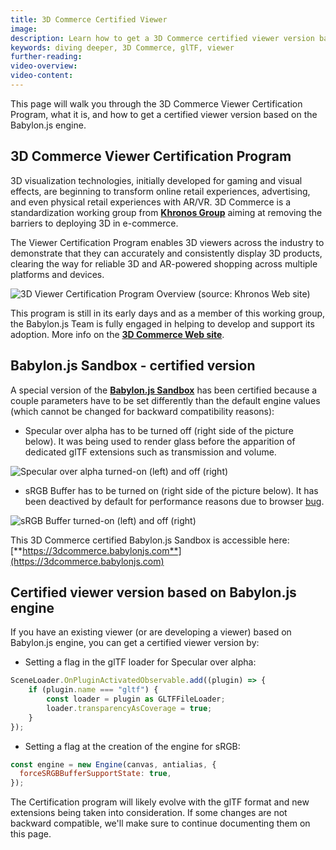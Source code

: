 ```yaml
---
title: 3D Commerce Certified Viewer
image:
description: Learn how to get a 3D Commerce certified viewer version based on the Babylon.js engine.
keywords: diving deeper, 3D Commerce, glTF, viewer
further-reading:
video-overview:
video-content:
---
```


This page will walk you through the 3D Commerce Viewer Certification Program, what it is, and how to get a certified viewer version based on the Babylon.js engine.

## 3D Commerce Viewer Certification Program

3D visualization technologies, initially developed for gaming and visual effects, are beginning to transform online retail experiences, advertising, and even physical retail experiences with AR/VR. 3D Commerce is a standardization working group from [**Khronos Group**](https://www.khronos.org/) aiming at removing the barriers to deploying 3D in e-commerce.

The Viewer Certification Program enables 3D viewers across the industry to demonstrate that they can accurately and consistently display 3D products, clearing the way for reliable 3D and AR-powered shopping across multiple platforms and devices.

![3D Viewer Certification Program Overview (source: Khronos Web site)](/img/how_to/3D-commerce-certif/2021-3dcommerce-certification-overview.jpg)

This program is still in its early days and as a member of this working group, the Babylon.js Team is fully engaged in helping to develop and support its adoption. More info on the [**3D Commerce Web site**](https://www.khronos.org/3dcommerce/).

## Babylon.js Sandbox - certified version

A special version of the [**Babylon.js Sandbox**](https://sandbox.babylonjs.com) has been certified because a couple parameters have to be set differently than the default engine values (which cannot be changed for backward compatibility reasons):

- Specular over alpha has to be turned off (right side of the picture below). It was being used to render glass before the apparition of dedicated glTF extensions such as transmission and volume.

![Specular over alpha turned-on (left) and off (right)](/img/how_to/3D-commerce-certif/specular-over-alpha.jpg)

- sRGB Buffer has to be turned on (right side of the picture below). It has been deactived by default for performance reasons due to browser [bug](https://bugs.chromium.org/p/chromium/issues/detail?id=1256340).

![sRGB Buffer turned-on (left) and off (right)](/img/how_to/3D-commerce-certif/sRGB-buffer.jpg)

This 3D Commerce certified Babylon.js Sandbox is accessible here: [**https://3dcommerce.babylonjs.com**](https://3dcommerce.babylonjs.com)

## Certified viewer version based on Babylon.js engine

If you have an existing viewer (or are developing a viewer) based on Babylon.js engine, you can get a certified viewer version by:

- Setting a flag in the glTF loader for Specular over alpha:

```javascript
SceneLoader.OnPluginActivatedObservable.add((plugin) => {
    if (plugin.name === "gltf") {
        const loader = plugin as GLTFFileLoader;
        loader.transparencyAsCoverage = true;
    }
});
```

- Setting a flag at the creation of the engine for sRGB:

```javascript
const engine = new Engine(canvas, antialias, {
  forceSRGBBufferSupportState: true,
});
```

The Certification program will likely evolve with the glTF format and new extensions being taken into consideration. If some changes are not backward compatible, we'll make sure to continue documenting them on this page.
